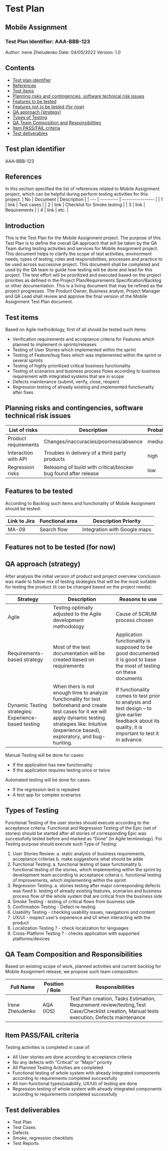 
# Test Plan
## Mobile Assignment
### Test Plan Identifier: AAA-BBB-123

Author: Irene Zheludenko
Date: 04/05/2022
Version: 1.0

## Contents
- [Test plan identifier](#test-plan-identifier)
- [References](#references)
- [Test items](#test-items)
- [Planning risks and contingencies, software technical risk issues](#planning-risks-and-contingencies-software-technical-risk-issues)
- [Features to be tested](#features-to-be-tested)
- [Features not to be tested (for now)](#features-not-to-be-tested-for-now)
- [QA approach (strategy)](#qa-approach-strategy)
- [Types of Testing](#types-of-testing)
- [QA Team Composition and Responsibilities](#qa-team-composition-and-responsibilities)
- [Item PASS/FAIL criteria](item-PASS/FAIL-criteria)
- [Test deliverables](#test-deliverables)


## Test plan identifier
AAA-BBB-123

## References
In this section specified the list of references related to Mobile Assignment  project, which can be helpful during perform testing activities for this project.
| No  | Document  | Description      |
| --- | --------- | ---------------- |
| 1   | link      | Test cases       | 
| 2   | link      | Checklist for Smoke testing |
| 3   | link      | Requirements    |
| 4   | link      | etc.            |     


## Introduction
This is the Test Plan for the Mobile Assignment  project.
The purpose of this Test Plan is to define the overall QA approach that will be taken by the
QA Team during testing activities and services for Mobile Assignment  project.
This document helps to clarify the scope of test activities, environment needs, types of testing, roles and responsibilities, processes and practice to be used across successive project.
This document shall be completed and used by the QA team to guide how testing will be done and lead for this project. The test effort will be prioritized and executed based on the project priorities as defined in the Project Plan/Requirements Specification/Backlog or other
documentation. This is a living document that may be refined as the project progresses.
The Product Owner, Business analyst, Project Manager and QA Lead shall review and approve the final version of the Mobile Assignment  Test Plan document.

## Test items

Based on Agile methodology, first of all should be tested such items:
- Verification requirements and acceptance criteria for Features which planned to
implement in sprints/releases
- Testing of User Stories which implemented within the sprint
- Testing of Feature/bug fixes which was implemented within the sprint or several sprints
- Testing of highly prioritized critical business functionality
- Testing of scenarios and business process flows according to business requirement with integrated systems that are in scope
- Defects maintenance (submit, verify, close, reopen)
- Regression testing of already existing and implemented functionality after fixes

## Planning risks and contingencies, software technical risk issues

| List of risks  | Description  | Probably   | Impact | 
| -------------- | ------------ | -----------| -------|
| Product requirements| Changes/inaccuracies/poorness/absence  | medium | high   |
| Interaction with API| Troubles in delivery of a third party products| high | high | 
| Regression risks | Releasing of build with critical/blocker bug found after release | low | high | 


## Features to be tested
According to Backlog such items and functionality of Mobile Assignment  should be tested:

| Link to Jira  | Functional area  | Description Priority   |
| -------------- | ------------ | -----------|
| MA-09  | Search flow  | Integration with Google maps | high   |

## Features not to be tested (for now)

## QA approach (strategy)
After analysis the initial version of product and project overview conclusion was made to follow mix of testing strategies that will be the most suitable for testing the product (it can be changed based on the project needs):

| Strategy  | Description  | Reasons to use  |
| ----------| ------------ | -----------|
| Agile     | Testing optimally adjusted to the Agile development methodology | Cause of SCRUM process chosen |
| Requirements-based strategy | Most of the test documentation will be created based on requirements | Application functionality is supposed to be good documented it is good to base the most of testing on these documents | 
| Dynamic Testing strategies: Experience-based testing | When thers is not enough time to analyze functionality for test beforehand and create test cases for it we will apply dynamic testing strategies like: Intuitive (experience based), exploratory, and bug-hunting. | If functionality comes to test prior to analysis and test design – to give earlier feedback about its quality, it is important to test it in advance. | 

Manual Testing will be done for cases: 
- If the application has new functionality
- If the application requires testing once or twice

Automated testing will be done for cases: 
- If the regression test is repeated
- A test app for complex scenarios

## Types of Testing
Functional Testing of the user stories should execute according to the acceptance criteria.
Functional and Regression Testing of the Epic (set of stories) should be started after all stories of corresponding Epic was successfully tested before and marked as “Done” (in Agile terminology).
For Testing purpose should execute such Type of Testing:

1. User Stories Review:
a. static analysis of business requirements, acceptance criterias
b. make suggestions what should be adde
2. Functional Testing:
a. functional testing of base functionality
b. functional testing of the stories, which implementing within the sprint by
development team according to acceptance criteria
c. functional testing of Improvements, which implementing within the sprint
3. Regression Testing:
a. stories testing after major corresponding defects was fixed
b. testing of already existing features, scenarios and business process flow of the
whole system that are critical from the business side
4. Smoke Testing - testing of critical flows from business side
5. Confirmation Testing - Defect re-testing
6. Usability Testing - checking usability issues, navigations and content
7. UX/UI - inspect user’s experience and UI when interacting with the product
8. Localization Testing ? - check localization for languages
9. Cross-Platform Testing ? - checks application with supported platforms/devices



## QA Team Composition and Responsibilities
Based on existing scope of work, planned activities and current backlog for Mobile Assignment release, we propose such team composition:

| Full Name  | Position / Role  | Responsibilities      |
| --- | --------- | ---------------- |
| Irene Zheludenko  | AQA (IOS)     | Test Plan creation, Tasks Estimation, Requirement review/testing,Test Case/Checklist creation, Manual tests execution, Defects maintenance       |



## Item PASS/FAIL criteria
Testing activities is completed in case of:
- All User stories are done according to acceptance criteria
- No any defects with “Critical” or “Major” priority
- All Planned Testing Activities are completed
- Functional testing of whole system with already integrated components according to requirements completed successfully
- All non-functional types(usability, UX/UI) of testing are done
- Regression testing of whole system with already integrated components according to requirements completed successfully


## Test deliverables
- Test Plan
- Test Cases
- Defects
- Smoke, regression checklists
- Test Reports





